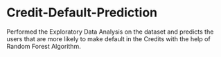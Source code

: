 # Credit-Default-Prediction
Performed the Exploratory Data Analysis on the dataset and predicts the users that are more likely to make default in the Credits with the help of Random Forest Algorithm.

